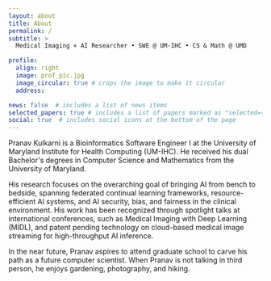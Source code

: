 ```yaml
---
layout: about
title: About
permalink: /
subtitle: >
  Medical Imaging × AI Researcher • SWE @ UM-IHC • CS & Math @ UMD

profile:
  align: right
  image: prof_pic.jpg
  image_circular: true # crops the image to make it circular
  address:

news: false  # includes a list of news items
selected_papers: true # includes a list of papers marked as "selected={true}"
social: true  # includes social icons at the bottom of the page
---
```


<span class="font-weight-bold">Pranav Kulkarni</span> is a Bioinformatics Software Engineer I at the University of Maryland Institute for Health Computing (UM-IHC). He received his dual Bachelor's degrees in Computer Science and Mathematics from the University of Maryland. 

His research focuses on the overarching goal of bringing AI from bench to bedside, spanning federated continual learning frameworks, resource-efficient AI systems, and AI security, bias, and fairness in the clinical environment. His work has been recognized through spotlight talks at international conferences, such as Medical Imaging with Deep Learning (MIDL), and patent pending technology on cloud-based medical image streaming for high-throughput AI inference.

In the near future, Pranav aspires to attend graduate school to carve his path as a future computer scientist. When Pranav is not talking in third person, he enjoys gardening, photography, and hiking.